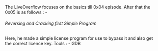 
The LiveOverflow focuses on the basics till 0x04 episode.
After that the 0x05 is as follows : -

###### Reversing and Cracking first Simple Program
Here, he made a simple license program for use to bypass it and also get the correct licence key.
Tools : - GDB


